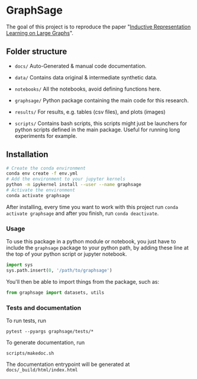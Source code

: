 # GraphSage

The goal of this project is to reproduce the paper "[Inductive Representation
Learning on Large Graphs](https://arxiv.org/abs/1706.02216)".

## Folder structure

* `docs/`
Auto-Generated & manual code documentation.

* `data/`
Contains data original & intermediate synthetic data.

* `notebooks/`
All the notebooks, avoid defining functions here.

* `graphsage/`
Python package containing the main code for this research.

* `results/`
For results, e.g. tables (csv files), and plots (images)

* `scripts/`
Contains bash scripts, this scripts might just be launchers for python scripts defined in the main package.
Useful for running long experiments for example.

## Installation

```bash
# Create the conda environment
conda env create -f env.yml
# Add the environment to your jupyter kernels 
python -m ipykernel install --user --name graphsage 
# Activate the environment
conda activate graphsage
```

After installing, every time you want to work with this project run `conda activate graphsage` and after you 
finish, run `conda deactivate`.

### Usage
To use this package in a python module or notebook, you just have to include the `graphsage` package to your python 
path,
by adding these line at the top of 
your python script or jupyter notebook.
```python
import sys
sys.path.insert(0, '/path/to/graphsage')
```
You'll then be able to import things from the package, such as:
```python
from graphsage import datasets, utils
```

### Tests and documentation
To run tests, run
```
pytest --pyargs graphsage/tests/*
```
To generate documentation, run
```
scripts/makedoc.sh
```
The documentation entrypoint will be generated at `docs/_build/html/index.html`